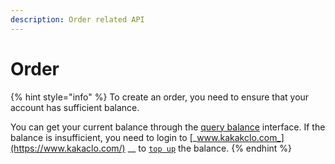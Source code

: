 ```yaml
---
description: Order related API
---
```


# Order

{% hint style="info" %}
To create an order, you need to ensure that your account has sufficient balance.

You can get your current balance through the [query balance](../payment/query-balance.md) interface. If the balance is insufficient, you need to login to [_www.kakakclo.com_](https://www.kakaclo.com/) __ to [`top up`](https://www.kakaclo.com/personal-center/payment-manage) the balance.
{% endhint %}
